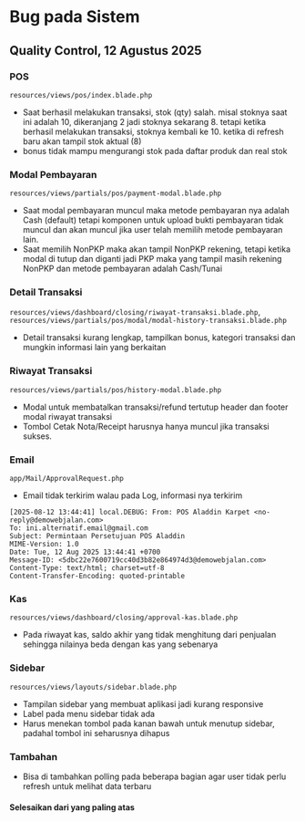 # Bug pada Sistem

## Quality Control, 12 Agustus 2025

### POS

`resources/views/pos/index.blade.php`

- Saat berhasil melakukan transaksi, stok (qty) salah. misal stoknya saat ini adalah 10, dikeranjang 2 jadi stoknya sekarang 8. tetapi ketika berhasil melakukan transaksi, stoknya kembali ke 10. ketika di refresh baru akan tampil stok aktual (8)
- bonus tidak mampu mengurangi stok pada daftar produk dan real stok

### Modal Pembayaran

`resources/views/partials/pos/payment-modal.blade.php`

- Saat modal pembayaran muncul maka metode pembayaran nya adalah Cash (default) tetapi komponen untuk upload bukti pembayaran tidak muncul dan akan muncul jika user telah memilih metode pembayaran lain.
- Saat memilih NonPKP maka akan tampil NonPKP rekening, tetapi ketika modal di tutup dan diganti jadi PKP maka yang tampil masih rekening NonPKP dan metode pembayaran adalah Cash/Tunai

### Detail Transaksi

`resources/views/dashboard/closing/riwayat-transaksi.blade.php`, `resources/views/partials/pos/modal/modal-history-transaksi.blade.php`

- Detail transaksi kurang lengkap, tampilkan bonus, kategori transaksi dan mungkin informasi lain yang berkaitan

### Riwayat Transaksi

`resources/views/partials/pos/history-modal.blade.php`

- Modal untuk membatalkan transaksi/refund tertutup header dan footer modal riwayat transaksi
- Tombol Cetak Nota/Receipt harusnya hanya muncul jika transaksi sukses.

### Email

`app/Mail/ApprovalRequest.php`

- Email tidak terkirim walau pada Log, informasi nya terkirim

``` [2025-08-12 13:44:41] local.INFO: Sending email to supervisor: ini.alternatif.email@gmail.com for PEMBATALAN TRANSAKSI of order INV-1754974211-LDFSI0
[2025-08-12 13:44:41] local.DEBUG: From: POS Aladdin Karpet <no-reply@demowebjalan.com>
To: ini.alternatif.email@gmail.com
Subject: Permintaan Persetujuan POS Aladdin
MIME-Version: 1.0
Date: Tue, 12 Aug 2025 13:44:41 +0700
Message-ID: <5dbc22e7600719cc40d3b82e864974d3@demowebjalan.com>
Content-Type: text/html; charset=utf-8
Content-Transfer-Encoding: quoted-printable
```

### Kas

`resources/views/dashboard/closing/approval-kas.blade.php`

- Pada riwayat kas, saldo akhir yang tidak menghitung dari penjualan sehingga nilainya beda dengan kas yang sebenarya

### Sidebar

`resources/views/layouts/sidebar.blade.php`

- Tampilan sidebar yang membuat aplikasi jadi kurang responsive
- Label pada menu sidebar tidak ada
- Harus menekan tombol pada kanan bawah untuk menutup sidebar, padahal tombol ini seharusnya dihapus

### Tambahan

- Bisa di tambahkan polling pada beberapa bagian agar user tidak perlu refresh untuk melihat data terbaru

#### Selesaikan dari yang paling atas
